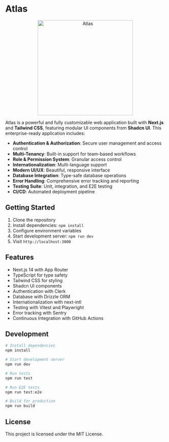 # Atlas

<p align="center">
  <img height="300" src="public/assets/images/atlas-banner.png?raw=true" alt="Atlas">
</p>

Atlas is a powerful and fully customizable web application built with **Next.js** and **Tailwind CSS**, featuring modular UI components from **Shadcn UI**. This enterprise-ready application includes:

- **Authentication & Authorization**: Secure user management and access control
- **Multi-Tenancy**: Built-in support for team-based workflows
- **Role & Permission System**: Granular access control
- **Internationalization**: Multi-language support
- **Modern UI/UX**: Beautiful, responsive interface
- **Database Integration**: Type-safe database operations
- **Error Handling**: Comprehensive error tracking and reporting
- **Testing Suite**: Unit, integration, and E2E testing
- **CI/CD**: Automated deployment pipeline

## Getting Started

1. Clone the repository
2. Install dependencies: `npm install`
3. Configure environment variables
4. Start development server: `npm run dev`
5. Visit `http://localhost:3000`

## Features

- Next.js 14 with App Router
- TypeScript for type safety
- Tailwind CSS for styling
- Shadcn UI components
- Authentication with Clerk
- Database with Drizzle ORM
- Internationalization with next-intl
- Testing with Vitest and Playwright
- Error tracking with Sentry
- Continuous Integration with GitHub Actions

## Development

```bash
# Install dependencies
npm install

# Start development server
npm run dev

# Run tests
npm run test

# Run E2E tests
npm run test:e2e

# Build for production
npm run build
```

## License

This project is licensed under the MIT License.
